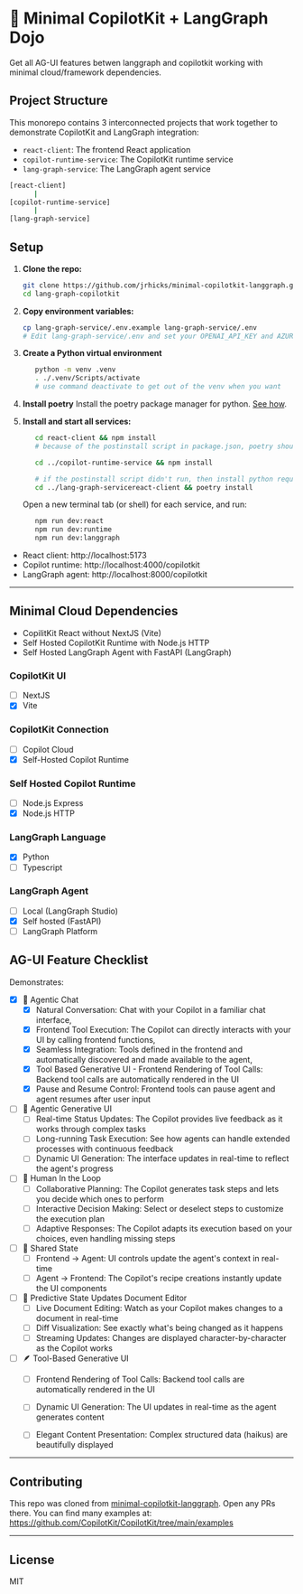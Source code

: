 # 👋 Minimal CopilotKit + LangGraph Dojo

Get all AG-UI features betwen langgraph and copilotkit working with minimal cloud/framework dependencies.

## Project Structure

This monorepo contains 3 interconnected projects that work together to demonstrate CopilotKit and LangGraph integration:

- `react-client`: The frontend React application
- `copilot-runtime-service`: The CopilotKit runtime service
- `lang-graph-service`: The LangGraph agent service

```sh
[react-client]
      |
[copilot-runtime-service]
      |
[lang-graph-service]
```

## Setup

1. **Clone the repo:**

   ```sh
   git clone https://github.com/jrhicks/minimal-copilotkit-langgraph.git
   cd lang-graph-copilotkit
   ```

1. **Copy environment variables:**

   ```sh
   cp lang-graph-service/.env.example lang-graph-service/.env
   # Edit lang-graph-service/.env and set your OPENAI_API_KEY and AZURE_OPENAI_ENDPOINT
   ```

1. **Create a Python virtual environment**

   ```sh
      python -m venv .venv
      . ./.venv/Scripts/activate
      # use command deactivate to get out of the venv when you want
   ```

1. **Install poetry**
   Install the poetry package manager for python. [See how](https://python-poetry.org/docs/#installing-with-the-official-installer).

1. **Install and start all services:**

   ```sh
      cd react-client && npm install
      # because of the postinstall script in package.json, poetry should run now too.
   ```

   ```sh
      cd ../copilot-runtime-service && npm install
   ```

   ```sh
      # if the postinstall script didn't run, then install python requirements:
      cd ../lang-graph-servicereact-client && poetry install
   ```

   Open a new terminal tab (or shell) for each service, and run:

   ```sh
      npm run dev:react
      npm run dev:runtime
      npm run dev:langgraph
   ```

- React client: http://localhost:5173
- Copilot runtime: http://localhost:4000/copilotkit
- LangGraph agent: http://localhost:8000/copilotkit

---

## Minimal Cloud Dependencies

- CopilitKit React without NextJS (Vite)
- Self Hosted CopilotKit Runtime with Node.js HTTP
- Self Hosted LangGraph Agent with FastAPI (LangGraph)

### CopilotKit UI

- [ ] NextJS
- [x] Vite

### CopilotKit Connection

- [ ] Copilot Cloud
- [x] Self-Hosted Copilot Runtime

### Self Hosted Copilot Runtime

- [ ] Node.js Express
- [x] Node.js HTTP

### LangGraph Language

- [x] Python
- [ ] Typescript

### LangGraph Agent

- [ ] Local (LangGraph Studio)
- [x] Self hosted (FastAPI)
- [ ] LangGraph Platform

## AG-UI Feature Checklist

Demonstrates:

- [x] 🤖 Agentic Chat
   - [x] Natural Conversation: Chat with your Copilot in a familiar chat interface,
   - [x] Frontend Tool Execution: The Copilot can directly interacts with your UI by calling frontend functions,
   - [x] Seamless Integration: Tools defined in the frontend and automatically discovered and made available to the agent,
   - [x] Tool Based Generative UI - Frontend Rendering of Tool Calls: Backend tool calls are automatically rendered in the UI
   - [x] Pause and Resume Control: Frontend tools can pause agent and agent resumes after user input

- [ ] 🚀 Agentic Generative UI
   - [ ] Real-time Status Updates: The Copilot provides live feedback as it works through complex tasks
   - [ ] Long-running Task Execution: See how agents can handle extended processes with continuous feedback
   - [ ] Dynamic UI Generation: The interface updates in real-time to reflect the agent's progress
- [ ] 🤝 Human In the Loop
   - [ ] Collaborative Planning: The Copilot generates task steps and lets you decide which ones to perform
   - [ ] Interactive Decision Making: Select or deselect steps to customize the execution plan
   - [ ] Adaptive Responses: The Copilot adapts its execution based on your choices, even handling missing steps
- [ ] 🍳 Shared State
   - [ ] Frontend → Agent: UI controls update the agent's context in real-time
   - [ ] Agent → Frontend: The Copilot's recipe creations instantly update the UI components
- [ ] 📝 Predictive State Updates Document Editor
   - [ ] Live Document Editing: Watch as your Copilot makes changes to a document in real-time
   - [ ] Diff Visualization: See exactly what's being changed as it happens
   - [ ] Streaming Updates: Changes are displayed character-by-character as the Copilot works
- [ ] 🪶 Tool-Based Generative UI
   - [ ] Frontend Rendering of Tool Calls: Backend tool calls are automatically rendered in the UI
   - [ ] Dynamic UI Generation: The UI updates in real-time as the agent generates content
   - [ ] Elegant Content Presentation: Complex structured data (haikus) are beautifully displayed


---

## Contributing

This repo was cloned from [minimal-copilotkit-langgraph](https://github.com/jrhicks/minimal-copilotkit-langgraph). Open any PRs there. You can find many examples at: https://github.com/CopilotKit/CopilotKit/tree/main/examples

---



## License

MIT
